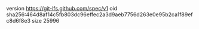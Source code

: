 version https://git-lfs.github.com/spec/v1
oid sha256:464d8af14c5fb803dc96effec2a3d9aeb7756d263e0e95b2ca1f89efc8d6f8e3
size 25996
